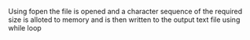 Using fopen the file is opened and a character sequence of the required size is alloted to memory and is then written to the output text file using while loop